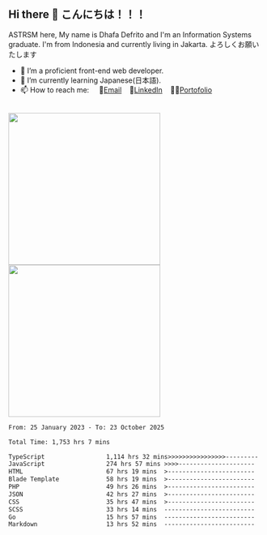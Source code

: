 ## Hi there 👋 こんにちは！！！
ASTRSM here, My name is Dhafa Defrito and I'm an Information Systems graduate. I'm from Indonesia and currently living in Jakarta. よろしくお願いたします

- 🔭 I’m a proficient front-end web developer.
- 🌱 I’m currently learning Japanese(日本語).
- 📫 How to reach me: &nbsp;&nbsp;&nbsp;&nbsp;📧[Email](ddefrito@gmail.com)&nbsp;&nbsp;&nbsp;&nbsp;💼[LinkedIn](https://www.linkedin.com/in/dhafad)&nbsp;&nbsp;&nbsp;&nbsp;👨‍🎨[Portofolio](https://ddefrito.vercel.app/)

<br>

<div align="left">
  <img src="https://media1.tenor.com/m/F96DSPtSiSgAAAAd/isekaijoucho-kamitsubaki.gif" height="300" />
	<a href="https://last.fm/user/nerumaeni"><img src="https://lastfm-recently-played.vercel.app/api?user=nerumaeni&count=5" height="300" /></a>
</div=

<!--START_SECTION:waka-->

```txt
From: 25 January 2023 - To: 23 October 2025

Total Time: 1,753 hrs 7 mins

TypeScript                 1,114 hrs 32 mins>>>>>>>>>>>>>>>>---------   63.57 %
JavaScript                 274 hrs 57 mins >>>>---------------------   15.68 %
HTML                       67 hrs 19 mins  >------------------------   03.84 %
Blade Template             58 hrs 19 mins  >------------------------   03.33 %
PHP                        49 hrs 26 mins  >------------------------   02.82 %
JSON                       42 hrs 27 mins  >------------------------   02.42 %
CSS                        35 hrs 47 mins  >------------------------   02.04 %
SCSS                       33 hrs 14 mins  -------------------------   01.90 %
Go                         15 hrs 57 mins  -------------------------   00.91 %
Markdown                   13 hrs 52 mins  -------------------------   00.79 %
```

<!--END_SECTION:waka-->
